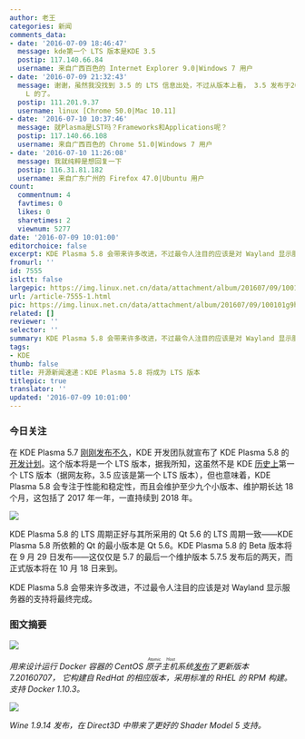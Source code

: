 ```yaml
---
author: 老王
categories: 新闻
comments_data:
- date: '2016-07-09 18:46:47'
  message: kde第一个 LTS 版本是KDE 3.5
  postip: 117.140.66.84
  username: 来自广西百色的 Internet Explorer 9.0|Windows 7 用户
- date: '2016-07-09 21:32:43'
  message: 谢谢，虽然我没找到 3.5 的 LTS 信息出处，不过从版本上看， 3.5 发布于2005年11月29日，而下一个版本4.0 则发布于2008年1月11日，这是够
    L 的了。
  postip: 111.201.9.37
  username: linux [Chrome 50.0|Mac 10.11]
- date: '2016-07-10 10:37:46'
  message: 就Plasma是LST吗？Frameworks和Applications呢？
  postip: 117.140.66.108
  username: 来自广西百色的 Chrome 51.0|Windows 7 用户
- date: '2016-07-10 11:26:08'
  message: 我就纯粹是想回复一下
  postip: 116.31.81.182
  username: 来自广东广州的 Firefox 47.0|Ubuntu 用户
count:
  commentnum: 4
  favtimes: 0
  likes: 0
  sharetimes: 2
  viewnum: 5277
date: '2016-07-09 10:01:00'
editorchoice: false
excerpt: KDE Plasma 5.8 会带来许多改进，不过最令人注目的应该是对 Wayland 显示服务器的支持将最终完成。
fromurl: ''
id: 7555
islctt: false
largepic: https://img.linux.net.cn/data/attachment/album/201607/09/100101g9hdz23wt48ehwe2.jpg
url: /article-7555-1.html
pic: https://img.linux.net.cn/data/attachment/album/201607/09/100101g9hdz23wt48ehwe2.jpg.thumb.jpg
related: []
reviewer: ''
selector: ''
summary: KDE Plasma 5.8 会带来许多改进，不过最令人注目的应该是对 Wayland 显示服务器的支持将最终完成。
tags:
- KDE
thumb: false
title: 开源新闻速递：KDE Plasma 5.8 将成为 LTS 版本
titlepic: true
translator: ''
updated: '2016-07-09 10:01:00'
---
```


### 今日关注


在 KDE Plasma 5.7 [刚刚发布不久](/article-7545-1.html)，KDE 开发团队就宣布了 KDE Plasma 5.8 的[开发计划](https://community.kde.org/Schedules/Plasma_5)。这个版本将是一个 LTS 版本，据我所知，这虽然不是 KDE [历史上](/article-6952-1.html)第一个 LTS 版本（据网友称，3.5 应该是第一个 LTS 版本），但也意味着，KDE Plasma 5.8 会专注于性能和稳定性，而且会维护至少九个小版本、维护期长达 18 个月，这包括了 2017 年一年，一直持续到 2018 年。


![](https://img.linux.net.cn/data/attachment/album/201607/09/100101g9hdz23wt48ehwe2.jpg)


KDE Plasma 5.8 的 LTS 周期正好与其所采用的 Qt 5.6 的 LTS 周期一致——KDE Plasma 5.8 所依赖的 Qt 的最小版本是 Qt 5.6。KDE Plasma 5.8 的 Beta 版本将在 9 月 29 日发布——这仅仅是 5.7 的最后一个维护版本 5.7.5 发布后的两天，而正式版本将在 10 月 18 日来到。


KDE Plasma 5.8 会带来许多改进，不过最令人注目的应该是对 Wayland 显示服务器的支持将最终完成。


### 图文摘要


![](https://img.linux.net.cn/data/attachment/album/201607/09/095325ieyueuowmonmkt6e.jpg)


*用来设计运行 Docker 容器的 CentOS <ruby> 原子主机 <rp>  （ </rp> <rt>  Atomic Host </rt> <rp>  ） </rp></ruby> 系统[发布](https://seven.centos.org/2016/07/new-centos-atomic-host-ready-for-download/)了更新版本 7.20160707， 它构建自 RedHat 的相应版本，采用标准的 RHEL 的 RPM 构建。支持 Docker 1.10.3。*


![](https://img.linux.net.cn/data/attachment/album/201607/09/095925ftoiwtoov1v1rw52.jpg)


*Wine 1.9.14 发布，在 Direct3D 中带来了更好的 Shader Model 5 支持。*